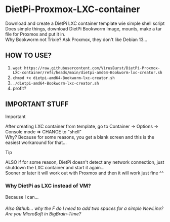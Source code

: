 # DietPi-Proxmox-LXC-container
Download and create a DietPi LXC container template wie simple shell script  
Does simple things, download DietPi Bookworm Image, mounts, make a tar file for Proxmox and put it in.  
Why Bookworm not Trixie? Ask Proxmox, they don't like Debian 13... 

## HOW TO USE?

1. ```wget https://raw.githubusercontent.com/VirusBurst/DietPi-Proxmox-LXC-container/refs/heads/main/dietpi-amd64-Bookworm-lxc-creator.sh```
2. ```chmod +x dietpi-amd64-Bookworm-lxc-creator.sh```
3. ```./dietpi-amd64-Bookworm-lxc-creator.sh```
4. profit?

## IMPORTANT STUFF

> [!IMPORTANT]
>After creating LXC container from template, go to Container -> Options -> Console mode => CHANGE to "shell"  
>Why? Because for some reasons, you get a blank screen and this is the easiest workaround for that...

> [!TIP]
>ALSO if for some reason, DietPi doesn't detect any network connection, just shutdown the LXC container and start it again...  
>Sooner or later it will work out with Proxmox and then it will work just fine ^^

### Why DietPi as LXC instead of VM?
Because I can...

###### Also Github... why the F do I need to add two spaces for a simple NewLine? Are you Micro$oft in BigBrain-Time?
